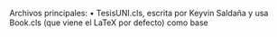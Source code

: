 Archivos principales: 
•	TesisUNI.cls, escrita por Keyvin Saldaña y usa Book.cls (que viene el LaTeX por defecto) como base 

